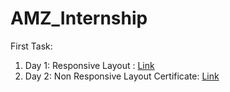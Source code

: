 # AMZ_Internship
First Task:

1. Day 1: Responsive Layout : [Link](https://jagrit29.github.io/AMZ_Internship/amz/index.html)
2. Day 2: Non Responsive Layout Certificate: [Link](https://jagrit29.github.io/AMZ_Internship3/index.html)
